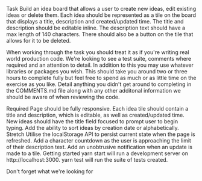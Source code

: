 Task
Build an idea board that allows a user to create new ideas, edit existing ideas or delete them. Each idea should be represented as a tile on the board that displays a title, description and created/updated time. The title and description should be editable inline. The description text should have a max length of 140 characters. There should also be a button on the tile that allows for it to be deleted.

When working through the task you should treat it as if you're writing real world production code. We're looking to see a test suite, comments where required and an attention to detail. In addition to this you may use whatever libraries or packages you wish. This should take you around two or three hours to complete fully but feel free to spend as much or as little time on the exercise as you like. Detail anything you didn't get around to completing in the COMMENTS.md file along with any other additonal information we should be aware of when reviewing the code.

Required
Page should be fully responsive.
Each idea tile should contain a title and description, which is editable, as well as created/updated time.
New ideas should have the title field focused to prompt user to begin typing.
Add the ability to sort ideas by creation date or alphabetically.
Stretch
Utilise the localStorage API to persist current state when the page is refreshed.
Add a character countdown as the user is approaching the limit of their description text.
Add an unobtrusive notification when an update is made to a tile.
Getting started
yarn start will run a development server on http://localhost:3000.
yarn test will run the suite of tests created.

Don't forget
what we're looking for
